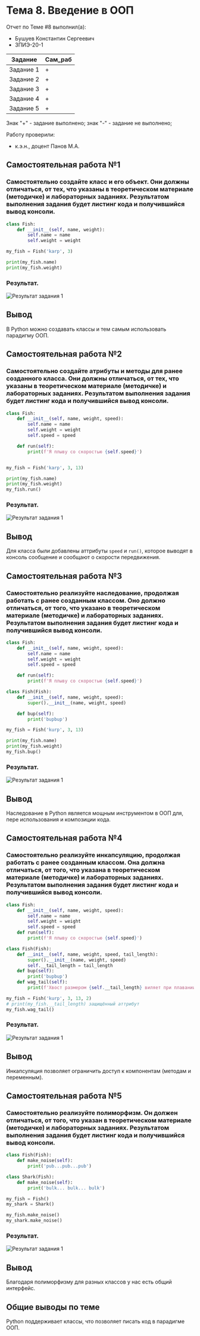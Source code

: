 # Тема 8. Введение в ООП
Отчет по Теме #8 выполнил(а):
- Бушуев Константин Сергеевич
- ЗПИЭ-20-1

| Задание    | Сам_раб |
|------------|---------|
| Задание 1  | +       |
| Задание 2  | +       |
| Задание 3  | +       |
| Задание 4  | +       |
| Задание 5  | +       |

Знак "+" - задание выполнено; знак "-" - задание не выполнено;

Работу проверили:
- к.э.н., доцент Панов М.А.

## Самостоятельная работа №1
### Самостоятельно создайте класс и его объект. Они должны отличаться, от тех, что указаны в теоретическом материале (методичке) и лабораторных заданиях. Результатом выполнения задания будет листинг кода и получившийся вывод консоли.

```python
class Fish:
    def __init__(self, name, weight):
        self.name = name
        self.weight = weight

my_fish = Fish('karp', 3)

print(my_fish.name)
print(my_fish.weight)
```

### Результат.

![Результат задания 1](./pics/pic-1.png)

## Вывод

В Python можно создавать классы и тем самым использовать парадигму ООП.

## Самостоятельная работа №2
### Самостоятельно создайте атрибуты и методы для ранее созданного класса. Они должны отличаться, от тех, что указаны в теоретическом материале (методичке) и лабораторных заданиях. Результатом выполнения задания будет листинг кода и получившийся вывод консоли.

```python
class Fish:
    def __init__(self, name, weight, speed):
        self.name = name
        self.weight = weight
        self.speed = speed

    def run(self):
        print(f'Я плыву со скоростью {self.speed}')


my_fish = Fish('karp', 3, 13)

print(my_fish.name)
print(my_fish.weight)
my_fish.run()
```

### Результат.

![Результат задания 1](./pics/pic-2.png)

## Вывод

Для класса были добавлены аттрибуты `speed` и `run()`, которое выводят в консоль сообщение и сообщают о скорости передвижения.

## Самостоятельная работа №3
### Самостоятельно реализуйте наследование, продолжая работать с ранее созданным классом. Оно должно отличаться, от того, что указано в теоретическом материале (методичке) и лабораторных заданиях. Результатом выполнения задания будет листинг кода и получившийся вывод консоли.

```python
class Fish:
    def __init__(self, name, weight, speed):
        self.name = name
        self.weight = weight
        self.speed = speed

    def run(self):
        print(f'Я плыву со скоростью {self.speed}')

class Fish(Fish):
    def __init__(self, name, weight, speed):
        super().__init__(name, weight, speed)

    def bup(self):
        print('bupbup')

my_fish = Fish('kurp', 3, 13)

print(my_fish.name)
print(my_fish.weight)
my_fish.bup()
```

### Результат.

![Результат задания 1](./pics/pic-3.png)

## Вывод

Наследование в Python является мощным инструментом в ООП для, пере использования и композиции кода.

## Самостоятельная работа №4
### Самостоятельно реализуйте инкапсуляцию, продолжая работать с ранее созданным классом. Она должна отличаться, от того, что указана в теоретическом материале (методичке) и лабораторных заданиях. Результатом выполнения задания будет листинг кода и получившийся вывод консоли.

```python
class Fish:
    def __init__(self, name, weight, speed):
        self.name = name
        self.weight = weight
        self.speed = speed
    def run(self):
        print(f'Я плыву со скоростью {self.speed}')

class Fish(Fish):
    def __init__(self, name, weight, speed, tail_length):
        super().__init__(name, weight, speed)
        self.__tail_length = tail_length
    def bup(self):
        print('bupbup')
    def wag_tail(self):
        print(f'Хвост размером {self.__tail_length} виляет при плавании')

my_fish = Fish('kurp', 3, 13, 2)
# print(my_fish.__tail_length) защищённый аттрибут
my_fish.wag_tail()
```

### Результат.

![Результат задания 1](./pics/pic-4.png)

## Вывод

Инкапсуляция позволяет ограничить доступ к компонентам (методам и переменным).

## Самостоятельная работа №5
### Самостоятельно реализуйте полиморфизм. Он должен отличаться, от того, что указан в теоретическом материале (методичке) и лабораторных заданиях. Результатом выполнения задания будет листинг кода и получившийся вывод консоли.

```python
class Fish(Fish):
    def make_noise(self):
        print('pub...pub...pub')

class Shark(Fish):
    def make_noise(self):
        print('bulk... bulk... bulk')

my_fish = Fish()
my_shark = Shark()

my_fish.make_noise()
my_shark.make_noise()
```

### Результат.

![Результат задания 1](./pics/pic-5.png)

## Вывод

Благодаря полиморфизму для разных классов у нас есть общий интерфейс.

## Общие выводы по теме

Python поддерживает классы, что позволяет писать код в парадигме ООП.